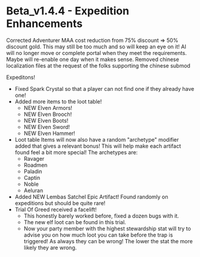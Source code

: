 # Beta_v1.4.4 - Expedition Enhancements

Corrected Adventurer MAA cost reduction from 75% discount => 50% discount gold. This may still be too much and so will keep an eye on it!
AI will no longer move or complete portal when they meet the requirements. Maybe will re-enable one day when it makes sense.
Removed chinese localization files at the request of the folks supporting the chinese submod

Expeditons!
- Fixed Spark Crystal so that a player can not find one if they already have one!
- Added more items to the loot table!
    - NEW Elven Armors!
    - NEW Elven Brooch!
    - NEW Elven Boots!
    - NEW Elven Sword!
    - NEW Elven Hammer!
- Loot table Items will now also have a random "archetype" modifier added that gives a relevant bonus! This will help make each artifact found feel a bit more special! The archetypes are:
    - Ravager
    - Roadmen
    - Paladin
    - Captin
    - Noble
    - Aeluran
- Added NEW Lembas Satchel Epic Artifact! Found randomly on expeditions but should be quite rare!
- Trial Of Greed received a facelift!
    - This honestly barely worked before, fixed a dozen bugs with it.
    - The new elf loot can be found in this trial.
    - Now your party member with the highest stewardship stat will try to advise you on how much loot you can take before the trap is triggered! As always they can be wrong! The lower the stat the more likely they are wrong.
    